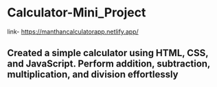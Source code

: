 # Calculator-Mini_Project

link- https://manthancalculatorapp.netlify.app/

## Created a simple calculator using HTML, CSS, and JavaScript. Perform addition, subtraction, multiplication, and division effortlessly
